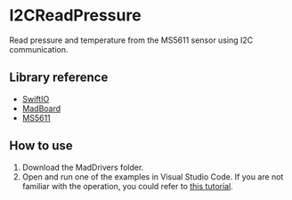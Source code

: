 # I2CReadPressure

Read pressure and temperature from the MS5611 sensor using I2C communication.

## Library reference

* [SwiftIO](https://github.com/madmachineio/SwiftIO)
* [MadBoard](https://github.com/madmachineio/MadBoards)
* [MS5611](https://github.com/madmachineio/MadDrivers/tree/main/Sources/MS5611/MS5611.swift)

## How to use

1. Download the MadDrivers folder.
2. Open and run one of the examples in Visual Studio Code. If you are not familiar with the operation, you could refer to [this tutorial](https://docs.madmachine.io/overview/advanced/run-example).